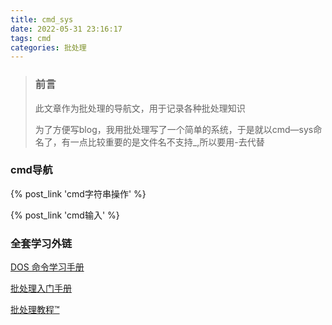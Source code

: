 ```yaml
---
title: cmd_sys
date: 2022-05-31 23:16:17
tags: cmd
categories: 批处理
---
```


> ### 前言
>
> 此文章作为批处理的导航文，用于记录各种批处理知识
>
> 为了方便写blog，我用批处理写了一个简单的系统，于是就以cmd—sys命名了，有一点比较重要的是文件名不支持_,所以要用-去代替

<!--more-->

### cmd导航

{% post_link 'cmd字符串操作' %}

{% post_link 'cmd输入' %}



### 全套学习外链

[DOS 命令学习手册](https://www.w3cschool.cn/dosmlxxsc1/)

[批处理入门手册](https://www.w3cschool.cn/pclrmsc/)

[批处理教程™](https://www.yiibai.com/batch_script)

